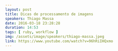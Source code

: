 ```yaml
---
layout: post
title: Dicas de processamento de imagens
speakers: Thiago Massa
date: 2016-03-18 23:28:28
duration: 14:53
tags: [ ruby, workflow ]
img: /assets/image/speakers/thiago-massa.jpeg
link: https://www.youtube.com/watch?v=96hRiIHQxmo
---
```

